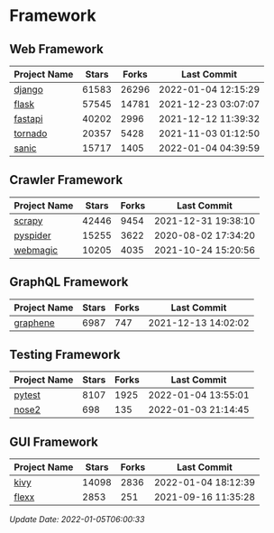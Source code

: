 # Framework

## Web Framework
| Project Name | Stars | Forks | Last Commit |
| ------------ | ----- | ----- | ----------- |
| [django](https://github.com/django/django) | 61583 | 26296 | 2022-01-04 12:15:29 |
| [flask](https://github.com/pallets/flask) | 57545 | 14781 | 2021-12-23 03:07:07 |
| [fastapi](https://github.com/tiangolo/fastapi) | 40202 | 2996 | 2021-12-12 11:39:32 |
| [tornado](https://github.com/tornadoweb/tornado) | 20357 | 5428 | 2021-11-03 01:12:50 |
| [sanic](https://github.com/sanic-org/sanic) | 15717 | 1405 | 2022-01-04 04:39:59 |

## Crawler Framework
| Project Name | Stars | Forks | Last Commit |
| ------------ | ----- | ----- | ----------- |
| [scrapy](https://github.com/scrapy/scrapy) | 42446 | 9454 | 2021-12-31 19:38:10 |
| [pyspider](https://github.com/binux/pyspider) | 15255 | 3622 | 2020-08-02 17:34:20 |
| [webmagic](https://github.com/code4craft/webmagic) | 10205 | 4035 | 2021-10-24 15:20:56 |

## GraphQL Framework
| Project Name | Stars | Forks | Last Commit |
| ------------ | ----- | ----- | ----------- |
| [graphene](https://github.com/graphql-python/graphene) | 6987 | 747 | 2021-12-13 14:02:02 |

## Testing Framework
| Project Name | Stars | Forks | Last Commit |
| ------------ | ----- | ----- | ----------- |
| [pytest](https://github.com/pytest-dev/pytest) | 8107 | 1925 | 2022-01-04 13:55:01 |
| [nose2](https://github.com/nose-devs/nose2) | 698 | 135 | 2022-01-03 21:14:45 |

## GUI Framework
| Project Name | Stars | Forks | Last Commit |
| ------------ | ----- | ----- | ----------- |
| [kivy](https://github.com/kivy/kivy) | 14098 | 2836 | 2022-01-04 18:12:39 |
| [flexx](https://github.com/flexxui/flexx) | 2853 | 251 | 2021-09-16 11:35:28 |

*Update Date: 2022-01-05T06:00:33*